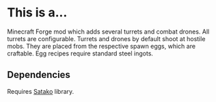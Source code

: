 # This is a...

Minecraft Forge mod which adds several turrets and combat drones.
All turrets are configurable. Turrets and drones by default shoot at
hostile mobs. They are placed from the respective spawn eggs, which are craftable.
Egg recipes require standard steel ingots.

## Dependencies

Requires [Satako](https://github.com/AlexiyOrlov/satako) library.